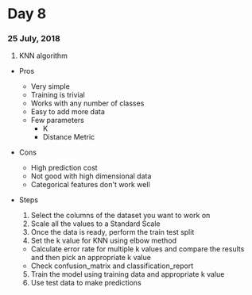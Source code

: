 # Day 8
### 25 July, 2018

1. KNN algorithm
  * Pros 
    * Very simple
    * Training is trivial
    * Works with any number of classes
    * Easy to add more data
    * Few parameters
      * K
      * Distance Metric

  * Cons
    * High prediction cost
    * Not good with high dimensional data
    * Categorical features don't work well

  * Steps
    1. Select the columns of the dataset you want to work on
    2. Scale all the values to a Standard Scale
    3. Once the data is ready, perform the train test split
    4. Set the k value for KNN using elbow method
      * Calculate error rate for multiple k values and compare the results and then pick an appropriate k value
      * Check confusion_matrix and classification_report
    5. Train the model using training data and appropriate k value
    6. Use test data to make predictions